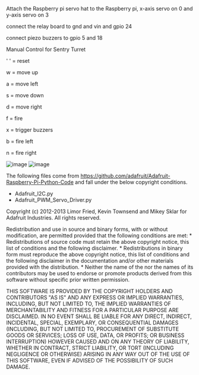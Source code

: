 Attach the Raspberry pi servo hat to the Raspberry pi, x-axis servo on 0 and y-axis servo on 3

connect the relay board to gnd and vin and gpio 24

connect piezo buzzers to gpio 5 and 18

Manual Control for Sentry Turret

' ' = reset

w = move up

a = move left

s = move down

d = move right

f = fire

x = trigger buzzers

b = fire left

n = fire right

![image](https://scontent-lga.xx.fbcdn.net/hphotos-xfp1/v/t1.0-9/10551111_10102040449359939_1193606793478368655_n.jpg?oh=4afb9d2e38645f1eda55b1fe9584a000&oe=558AADE1)
![image]()

The following files come from https://github.com/adafruit/Adafruit-Raspberry-Pi-Python-Code and fall under the below copyright conditions.

* Adafruit_I2C.py
* Adafruit_PWM_Servo_Driver.py

Copyright (c) 2012-2013 Limor Fried, Kevin Townsend and Mikey Sklar for Adafruit Industries. All rights reserved.

Redistribution and use in source and binary forms, with or without modification, are permitted provided that the following conditions are met: * Redistributions of source code must retain the above copyright notice, this list of conditions and the following disclaimer. * Redistributions in binary form must reproduce the above copyright notice, this list of conditions and the following disclaimer in the documentation and/or other materials provided with the distribution. * Neither the name of the nor the names of its contributors may be used to endorse or promote products derived from this software without specific prior written permission.

THIS SOFTWARE IS PROVIDED BY THE COPYRIGHT HOLDERS AND CONTRIBUTORS "AS IS" AND ANY EXPRESS OR IMPLIED WARRANTIES, INCLUDING, BUT NOT LIMITED TO, THE IMPLIED WARRANTIES OF MERCHANTABILITY AND FITNESS FOR A PARTICULAR PURPOSE ARE DISCLAIMED. IN NO EVENT SHALL BE LIABLE FOR ANY DIRECT, INDIRECT, INCIDENTAL, SPECIAL, EXEMPLARY, OR CONSEQUENTIAL DAMAGES (INCLUDING, BUT NOT LIMITED TO, PROCUREMENT OF SUBSTITUTE GOODS OR SERVICES; LOSS OF USE, DATA, OR PROFITS; OR BUSINESS INTERRUPTION) HOWEVER CAUSED AND ON ANY THEORY OF LIABILITY, WHETHER IN CONTRACT, STRICT LIABILITY, OR TORT (INCLUDING NEGLIGENCE OR OTHERWISE) ARISING IN ANY WAY OUT OF THE USE OF THIS SOFTWARE, EVEN IF ADVISED OF THE POSSIBILITY OF SUCH DAMAGE.

